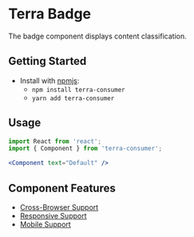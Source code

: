 # Terra Badge

The badge component displays content classification.

## Getting Started

- Install with [npmjs](https://www.npmjs.com):
  - `npm install terra-consumer`
  - `yarn add terra-consumer`

## Usage

```jsx
import React from 'react';
import { Component } from 'terra-consumer';

<Component text="Default" />
```

## Component Features
* [Cross-Browser Support](https://github.com/cerner/terra-consumer/wiki/Component-Features#cross-browser-support)
* [Responsive Support](https://github.com/cerner/terra-consumer/wiki/Component-Features#responsive-support)
* [Mobile Support](https://github.com/cerner/terra-consumer/wiki/Component-Features#mobile-support)
